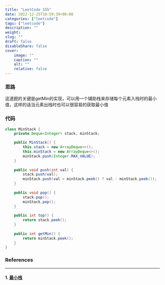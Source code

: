 ```yaml
---
title: "LeetCode 155"
date: 2022-12-25T18:59:39+08:00
categories: ["leetcode"]
tags: ["leetcode"]
description: ""
weight:
slug: ""
draft: false
disableShare: false
cover:
    image: ""
    caption: ""
    alt: ""
    relative: false
---
```


### 思路

这道题的关键是getMin的实现，可以用一个辅助栈来存储每个元素入栈时的最小值，这样的话当元素出栈时也可以很容易的获取最小值

### 代码

```java
class MinStack {
    private Deque<Integer> stack, minStack;

    public MinStack() {
        this.stack = new ArrayDeque<>();
        this.minStack = new ArrayDeque<>();
        minStack.push(Integer.MAX_VALUE);
    }
    
    public void push(int val) {
        stack.push(val);
        minStack.push(val < minStack.peek() ? val : minStack.peek());
    }
    
    public void pop() {
        stack.pop();
        minStack.pop();
    }
    
    public int top() {
        return stack.peek();
    }
    
    public int getMin() {
        return minStack.peek();
    }
}
```

### References

---

#### 1. [最小栈](https://leetcode.cn/problems/min-stack/)
